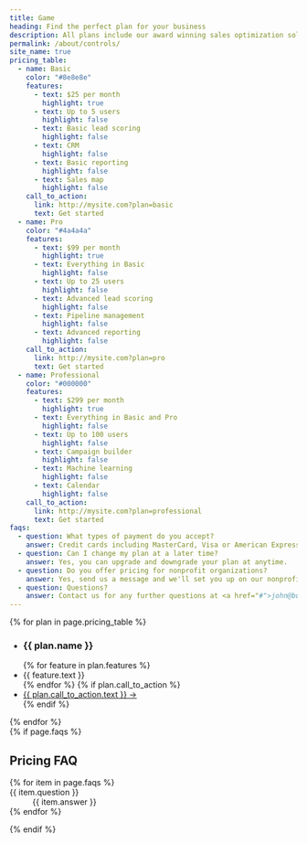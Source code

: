 ```yaml
---
title: Game
heading: Find the perfect plan for your business
description: All plans include our award winning sales optimization solution to track your sales in real time.
permalink: /about/controls/
site_name: true
pricing_table:
  - name: Basic
    color: "#8e8e8e"
    features:
      - text: $25 per month
        highlight: true
      - text: Up to 5 users
        highlight: false
      - text: Basic lead scoring
        highlight: false
      - text: CRM
        highlight: false
      - text: Basic reporting
        highlight: false
      - text: Sales map
        highlight: false
    call_to_action:
      link: http://mysite.com?plan=basic
      text: Get started
  - name: Pro
    color: "#4a4a4a"
    features:
      - text: $99 per month
        highlight: true
      - text: Everything in Basic
        highlight: false
      - text: Up to 25 users
        highlight: false
      - text: Advanced lead scoring
        highlight: false
      - text: Pipeline management
        highlight: false
      - text: Advanced reporting
        highlight: false
    call_to_action:
      link: http://mysite.com?plan=pro
      text: Get started
  - name: Professional
    color: "#000000"
    features:
      - text: $299 per month
        highlight: true
      - text: Everything in Basic and Pro
        highlight: false
      - text: Up to 100 users
        highlight: false
      - text: Campaign builder
        highlight: false
      - text: Machine learning
        highlight: false
      - text: Calendar
        highlight: false
    call_to_action:
      link: http://mysite.com?plan=professional
      text: Get started
faqs:
  - question: What types of payment do you accept?
    answer: Credit cards including MasterCard, Visa or American Express.
  - question: Can I change my plan at a later time?
    answer: Yes, you can upgrade and downgrade your plan at anytime.
  - question: Do you offer pricing for nonprofit organizations?
    answer: Yes, send us a message and we'll set you up on our nonprofit pricing.
  - question: Questions?
    answer: Contact us for any further questions at <a href="#">john@business.com</a>.
---
```


<div class="plans">
  {% for plan in page.pricing_table %}
    <ul class="plan">
      <li style="background: {{ plan.color }}">
        <h3>{{ plan.name }}</h3>
      </li>
      {% for feature in plan.features %}
        <li {% if feature.highlight %} class="highlighted"{% endif %}>{{ feature.text }}</li>
      {% endfor %}
      {% if plan.call_to_action %}
        <li class="pricing-cta"><div class="button"><a style="background: {{ plan.color }}" href="{{ plan.call_to_action.link }}">{{ plan.call_to_action.text }} &rarr;</a></div></li>
      {% endif %}
    </ul>
  {% endfor %}
</div>
{% if page.faqs %}
  <h2>Pricing FAQ</h2>
  <dl class="faq">
    {% for item in page.faqs %}
      <div>
        <dt>{{ item.question }}</dt>
        <dd>{{ item.answer }}</dd>
      </div>
    {% endfor %}
  </dl>
{% endif %}
